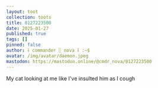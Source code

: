 ```yaml
---
layout: toot
collection: toots
title: 0127223500
date: 2025-01-27
published: true
tags: []
pinned: false
author: ⸸ commander ░ nova ⸸ :~$
avatar: /img/avatar/daemon.jpeg
mastodon: https://mastodon.online/@cmdr_nova/0127223500
---
```


My cat looking at me like I've insulted him as I cough
